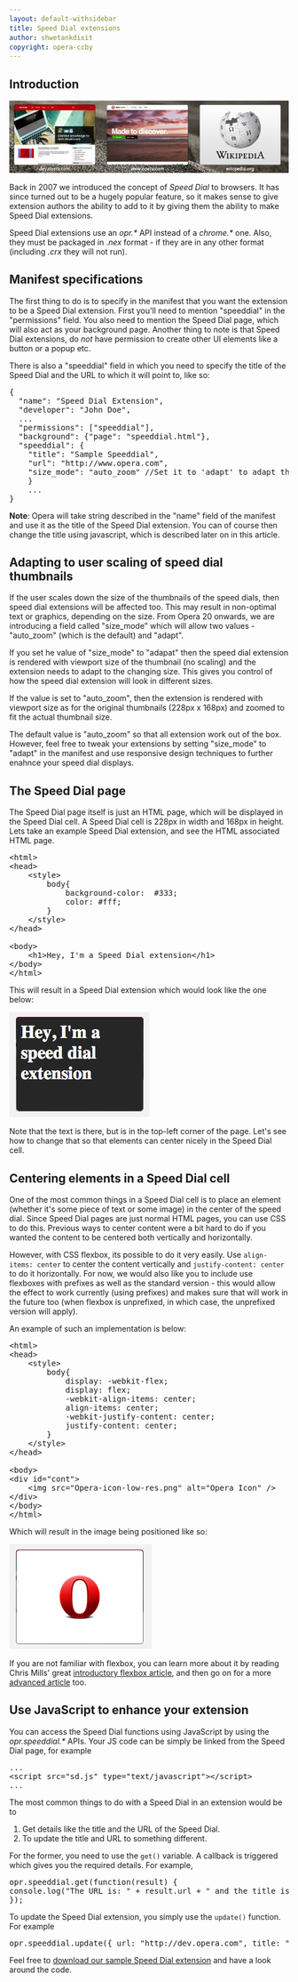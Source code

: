 ```yaml
---
layout: default-withsidebar
title: Speed Dial extensions
author: shwetankdixit
copyright: opera-ccby
---
```


## Introduction

<img src="static/images/Speed-Dial.jpg" alt="Speed Dial extensions" class="img-polaroid">

Back in 2007 we introduced the concept of *Speed Dial* to browsers. It has since turned out to be a hugely popular feature, so it makes sense to give extension authors the ability to add to it by giving them the ability to make Speed Dial extensions.

Speed Dial extensions use an *opr.\** API instead of a *chrome.\** one. Also, they must be packaged in *.nex* format - if they are in any other format (including *.crx* they will not run).  

## Manifest specifications

The first thing to do is to specify in the manifest that you want the extension to be a Speed Dial extension. First you'll need to mention "speeddial" in the "permissions" field. You also need to mention the Speed Dial page, which will also act as your background page. Another thing to note is that Speed Dial extensions, do *not* have permission to create other UI elements like a button or a popup etc.

There is also a "speeddial" field in which you need to specify the title of the Speed Dial and the URL to which it will point to, like so:

<pre class="prettyprint">{
  "name": "Speed Dial Extension",
  "developer": "John Doe",
  ...
  "permissions": ["speeddial"],
  "background": {"page": "speeddial.html"},
  "speeddial": {
    "title": "Sample Speeddial",
    "url": "http://www.opera.com",
    "size_mode": "auto_zoom" //Set it to 'adapt' to adapt the size of speed dial according to various zoom levels
    }
    ...
}</pre>

**Note**: Opera will take string described in the "name" field of the manifest and use it as the title of the Speed Dial extension. You can of course then change the title using javascript, which is described later on in this article. 

## Adapting to user scaling of speed dial thumbnails

If the user scales down the size of the thumbnails of the speed dials, then speed dial extensions will be affected too. This may result in non-optimal text or graphics, depending on the size. From Opera 20 onwards, we are introducing a field called "size_mode" which will allow two values - "auto_zoom" (which is the default) and "adapt". 

If you set he value of "size_mode" to "adapat" then the speed dial extension is rendered with viewport size of the thumbnail (no scaling) and the extension needs to adapt to the changing size. This gives you control of how the speed dial extension will look in different sizes.

If the value is set to "auto_zoom", then the extension is rendered with viewport size as for the original thumbnails (228px x 168px) and zoomed to fit the actual thumbnail size. 

The default value is "auto_zoom" so that all extension work out of the box. However, feel free to tweak your extensions by setting "size_mode" to "adapt" in the manifest and use responsive design techniques to further enahnce your speed dial displays. 

## The Speed Dial page
The Speed Dial page itself is just an HTML page, which will be displayed in the Speed Dial cell. A Speed Dial cell is 228px in width and 168px in height. Lets take an example Speed Dial extension, and see the HTML associated HTML page. 

<pre class="prettyprint">&lt;html&gt;
&lt;head&gt;
	&lt;style&gt;
		body{
			background-color:  #333;
			color: #fff;
		}
	&lt;/style&gt;
&lt;/head&gt;

&lt;body&gt;
	&lt;h1&gt;Hey, I&#39;m a Speed Dial extension&lt;/h1&gt;
&lt;/body&gt;
&lt;/html&gt;</pre>

This will result in a Speed Dial extension which would look like the one below: 

<img src="static/images/sdext-1.png" alt="first Speed Dial extension" class="img-polaroid">

Note that the text is there, but is in the top-left corner of the page. Let's see how to change that so that elements can center nicely in the Speed Dial cell.

## Centering elements in a Speed Dial cell

One of the most common things in a Speed Dial cell is to place an element (whether it's some piece of text or some image) in the center of the speed dial. Since Speed Dial pages are just normal HTML pages, you can use CSS to do this. Previous ways to center content were a bit hard to do if you wanted the content to be centered both vertically and horizontally.

However, with CSS flexbox, its possible to do it very easily. Use `align-items: center` to center the content vertically and `justify-content: center` to do it horizontally. For now, we would also like you to include use flexboxes with prefixes as well as the standard version - this would allow the effect to work currently (using prefixes) and makes sure that will work in the future too (when flexbox is unprefixed, in which case, the unprefixed version will apply).

An example of such an implementation is below:

<pre class="prettyprint">&lt;html&gt;
&lt;head&gt;
	&lt;style&gt;
		body{
			display: -webkit-flex;
			display: flex;
			-webkit-align-items: center;
			align-items: center;
			-webkit-justify-content: center;
			justify-content: center;
		}
	&lt;/style&gt;
&lt;/head&gt;

&lt;body&gt;
&lt;div id=&quot;cont&quot;&gt;
	&lt;img src=&quot;Opera-icon-low-res.png&quot; alt=&quot;Opera Icon&quot; /&gt;
&lt;/div&gt;
&lt;/body&gt;
&lt;/html&gt;</pre>

Which will result in the image being positioned like so:

<img src="static/images/sdext-2.png" alt="Centering images in speeddial with flexbox" class="img-polaroid">

If you are not familiar with flexbox, you can learn more about it by reading Chris Mills' great [introductory flexbox article](http://dev.opera.com/articles/view/flexbox-basics/), and then go on for a more [advanced article](http://dev.opera.com/articles/view/advanced-cross-browser-flexbox/) too.

## Use JavaScript to enhance your extension

You can access the Speed Dial functions using JavaScript by using the *opr.speeddial.\** APIs. Your JS code can be simply be linked from the Speed Dial page, for example 

<pre class="prettyprint">...
&lt;script src=&quot;sd.js&quot; type=&quot;text/javascript&quot;&gt;&lt;/script&gt;
...</pre>

The most common things to do with a Speed Dial in an extension would be to 

1. Get details like the title and the URL of the Speed Dial.
2. To update the title and URL to something different. 

For the former, you need to use the `get()` variable. A callback is triggered which gives you the required details. For example, 

<pre class="prettyprint">opr.speeddial.get(function(result) { 
console.log("The URL is: " + result.url + " and the title is " + result.title); 
});</pre>

To update the Speed Dial extension, you simply use the `update()` function. For example

<pre class="prettyprint">opr.speeddial.update({ url: "http://dev.opera.com", title: "Dev Opera" });</pre>

Feel free to [download our sample Speed Dial extension](samples/SpeedDial-CenterContent.nex) and have a look around the code. 
